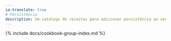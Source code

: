 ```yaml
---
ia-translate: true
# Persistência
description: Um catálogo de receitas para adicionar persistência ao seu aplicativo Flutter.
---
```


{% include docs/cookbook-group-index.md %}
